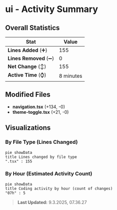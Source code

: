 # ui - Activity Summary 

## Overall Statistics

| Stat                   | Value                                                             |
| ---------------------- | ----------------------------------------------------------------- |
| **Lines Added** (➕)   | 155                                          |
| **Lines Removed** (➖) | 0                                        |
| **Net Change** (↕)    | 155                |
| **Active Time** (⌚)   | 8 minutes |


## Modified Files
- **navigation.tsx** (+134, -0)
- **theme-toggle.tsx** (+21, -0)

## Visualizations

### By File Type (Lines Changed)

```mermaid
pie showData
title Lines changed by file type
".tsx" : 155
```

### By Hour (Estimated Activity Count)

```mermaid
pie showData
title Coding activity by hour (count of changes)
"07h" : 5
```


> **Last Updated:** 9.3.2025, 07.36.27